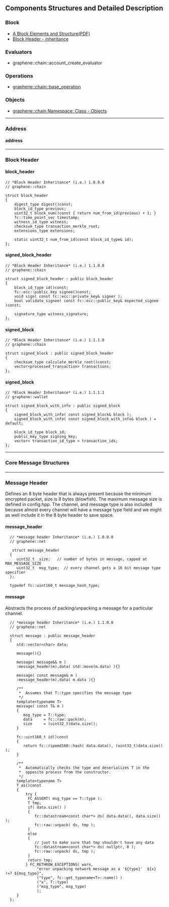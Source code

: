 ## Components Structures and Detailed Description

### Block
- [A Block Elements and Structure(PDF)](../knowledge_base/shared_files/structures/BitShares-Block-Structurev1.pdf)
- [Block Header - inheritance](README.md#block-header)


### Evaluators
- graphene::chain::account_create_evaluator 


### Operations 
- [graphene::chain::base_operation](../components/operations.md#bitshares-core---graphenechain)

### Objects
- [graphene::chain Namespace: Class - Objects](../components/objects.md#bitshares-core---graphenechain)


***

### Address
#### address




***

### Block Header

#### block_header

    // *Block Header Inheritance* (i.e.) 1.0.0.0 
    // graphene::chain
    
    struct block_header
    {
        digest_type digest()const;
        block_id_type previous;
        uint32_t block_num()const { return num_from_id(previous) + 1; }
        fc::time_point_sec timestamp;
        witness_id_type witness;
        checksum_type transaction_merkle_root;
        extensions_type extensions;

        static uint32_t num_from_id(const block_id_type& id);
    };

 
#### signed_block_header
 
    // *Block Header Inheritance* (i.e.) 1.1.0.0
    // graphene::chain
        
    struct signed_block_header : public block_header
    {
        block_id_type id()const;
        fc::ecc::public_key signee()const;
        void sign( const fc::ecc::private_key& signer );
        bool validate_signee( const fc::ecc::public_key& expected_signee )const;

        signature_type witness_signature;
    };
 
#### signed_block
 
    // *Block Header Inheritance* (i.e.) 1.1.1.0
    // graphene::chain
        
    struct signed_block : public signed_block_header
    {
        checksum_type calculate_merkle_root()const;
        vector<processed_transaction> transactions;
    };

 
#### signed_block
  
    // *Block Header Inheritance* (i.e.) 1.1.1.1
    // graphene::wallet
    
    struct signed_block_with_info : public signed_block
    {
        signed_block_with_info( const signed_block& block );
        signed_block_with_info( const signed_block_with_info& block ) = default;

        block_id_type block_id;
        public_key_type signing_key;
        vector< transaction_id_type > transaction_ids;
    };
 
 ***
 
 ### Core Message Structures
 
 #### 
 
 
 ####
 
 
 
 
 ***

 ### Message Header
 Defines an 8 byte header that is always present because the minimum encrypted packet, size is 8 bytes (blowfish).  The maximum message size is defined in config.hpp. The channel, and message type is also included because almost every channel will have a message type field and we might as well include it in the 8 byte header to save space.
 
 #### message_header
 
      // *message header Inheritance* (i.e.) 1.0.0.0 
      // graphene::net

       struct message_header
      {
         uint32_t  size;   // number of bytes in message, capped at MAX_MESSAGE_SIZE
         uint32_t  msg_type;  // every channel gets a 16 bit message type specifier
      };

      typedef fc::uint160_t message_hash_type;

#### message
Abstracts the process of packing/unpacking a message for a particular channel.

      // *message header Inheritance* (i.e.) 1.1.0.0 
      // graphene::net

      struct message : public message_header
      {
         std::vector<char> data;

         message(){}

         message( message&& m )
         :message_header(m),data( std::move(m.data) ){}

         message( const message& m )
         :message_header(m),data( m.data ){}

         /**
          *  Assumes that T::type specifies the message type
          */
         template<typename T>
         message( const T& m ) 
         {
            msg_type = T::type;
            data     = fc::raw::pack(m);
            size     = (uint32_t)data.size();
         }

         fc::uint160_t id()const
         {
            return fc::ripemd160::hash( data.data(), (uint32_t)data.size() );
         }

         /**
          *  Automatically checks the type and deserializes T in the
          *  opposite process from the constructor.
          */
         template<typename T>
         T as()const 
         {
             try {
              FC_ASSERT( msg_type == T::type );
              T tmp;
              if( data.size() )
              {
                 fc::datastream<const char*> ds( data.data(), data.size() );
                 fc::raw::unpack( ds, tmp );
              }
              else
              {
                 // just to make sure that tmp shouldn't have any data
                 fc::datastream<const char*> ds( nullptr, 0 );
                 fc::raw::unpack( ds, tmp );
              }
              return tmp;
             } FC_RETHROW_EXCEPTIONS( warn, 
                  "error unpacking network message as a '${type}'  ${x} !=? ${msg_type}", 
                  ("type", fc::get_typename<T>::name() )
                  ("x", T::type)
                  ("msg_type", msg_type)
                  );
         }
      };


